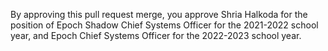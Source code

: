 By approving this pull request merge, you approve Shria Halkoda for the position of Epoch Shadow Chief Systems Officer for the 2021-2022 school year, and Epoch Chief Systems Officer for the 2022-2023 school year.

